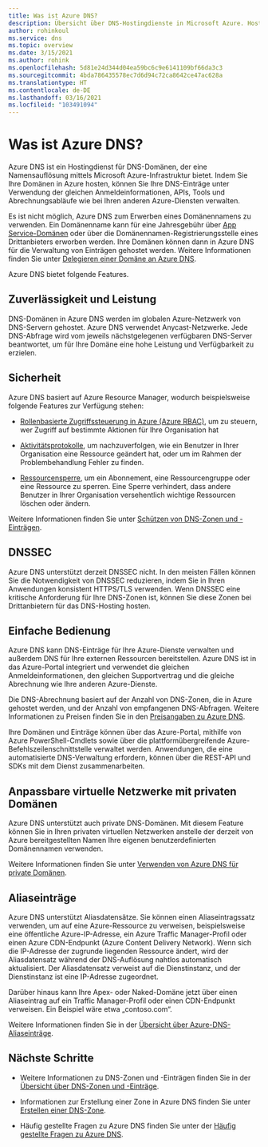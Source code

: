 ```yaml
---
title: Was ist Azure DNS?
description: Übersicht über DNS-Hostingdienste in Microsoft Azure. Hosten Ihrer Domäne in Microsoft Azure.
author: rohinkoul
ms.service: dns
ms.topic: overview
ms.date: 3/15/2021
ms.author: rohink
ms.openlocfilehash: 5d81e24d344d04ea59bc6c9e6141109bf66da3c3
ms.sourcegitcommit: 4bda786435578ec7d6d94c72ca8642ce47ac628a
ms.translationtype: HT
ms.contentlocale: de-DE
ms.lasthandoff: 03/16/2021
ms.locfileid: "103491094"
---
```

# <a name="what-is-azure-dns"></a>Was ist Azure DNS?

Azure DNS ist ein Hostingdienst für DNS-Domänen, der eine Namensauflösung mittels Microsoft Azure-Infrastruktur bietet. Indem Sie Ihre Domänen in Azure hosten, können Sie Ihre DNS-Einträge unter Verwendung der gleichen Anmeldeinformationen, APIs, Tools und Abrechnungsabläufe wie bei Ihren anderen Azure-Diensten verwalten.

Es ist nicht möglich, Azure DNS zum Erwerben eines Domänennamens zu verwenden. Ein Domänenname kann für eine Jahresgebühr über [App Service-Domänen](../app-service/manage-custom-dns-buy-domain.md#buy-an-app-service-domain) oder über die Domänennamen-Registrierungsstelle eines Drittanbieters erworben werden. Ihre Domänen können dann in Azure DNS für die Verwaltung von Einträgen gehostet werden. Weitere Informationen finden Sie unter [Delegieren einer Domäne an Azure DNS](dns-domain-delegation.md).

Azure DNS bietet folgende Features.

## <a name="reliability-and-performance"></a>Zuverlässigkeit und Leistung

DNS-Domänen in Azure DNS werden im globalen Azure-Netzwerk von DNS-Servern gehostet. Azure DNS verwendet Anycast-Netzwerke. Jede DNS-Abfrage wird vom jeweils nächstgelegenen verfügbaren DNS-Server beantwortet, um für Ihre Domäne eine hohe Leistung und Verfügbarkeit zu erzielen.

## <a name="security"></a>Sicherheit

 Azure DNS basiert auf Azure Resource Manager, wodurch beispielsweise folgende Features zur Verfügung stehen:

* [Rollenbasierte Zugriffssteuerung in Azure (Azure RBAC)](../azure-resource-manager/management/overview.md), um zu steuern, wer Zugriff auf bestimmte Aktionen für Ihre Organisation hat

* [Aktivitätsprotokolle](../azure-resource-manager/management/overview.md), um nachzuverfolgen, wie ein Benutzer in Ihrer Organisation eine Ressource geändert hat, oder um im Rahmen der Problembehandlung Fehler zu finden.

* [Ressourcensperre](../azure-resource-manager/management/lock-resources.md), um ein Abonnement, eine Ressourcengruppe oder eine Ressource zu sperren. Eine Sperre verhindert, dass andere Benutzer in Ihrer Organisation versehentlich wichtige Ressourcen löschen oder ändern.

Weitere Informationen finden Sie unter [Schützen von DNS-Zonen und -Einträgen](dns-protect-zones-recordsets.md). 

## <a name="dnssec"></a>DNSSEC

Azure DNS unterstützt derzeit DNSSEC nicht. In den meisten Fällen können Sie die Notwendigkeit von DNSSEC reduzieren, indem Sie in Ihren Anwendungen konsistent HTTPS/TLS verwenden. Wenn DNSSEC eine kritische Anforderung für Ihre DNS-Zonen ist, können Sie diese Zonen bei Drittanbietern für das DNS-Hosting hosten.

## <a name="ease-of-use"></a>Einfache Bedienung

 Azure DNS kann DNS-Einträge für Ihre Azure-Dienste verwalten und außerdem DNS für Ihre externen Ressourcen bereitstellen. Azure DNS ist in das Azure-Portal integriert und verwendet die gleichen Anmeldeinformationen, den gleichen Supportvertrag und die gleiche Abrechnung wie Ihre anderen Azure-Dienste. 

Die DNS-Abrechnung basiert auf der Anzahl von DNS-Zonen, die in Azure gehostet werden, und der Anzahl von empfangenen DNS-Abfragen. Weitere Informationen zu Preisen finden Sie in den [Preisangaben zu Azure DNS](https://azure.microsoft.com/pricing/details/dns/).

Ihre Domänen und Einträge können über das Azure-Portal, mithilfe von Azure PowerShell-Cmdlets sowie über die plattformübergreifende Azure-Befehlszeilenschnittstelle verwaltet werden. Anwendungen, die eine automatisierte DNS-Verwaltung erfordern, können über die REST-API und SDKs mit dem Dienst zusammenarbeiten.

## <a name="customizable-virtual-networks-with-private-domains"></a>Anpassbare virtuelle Netzwerke mit privaten Domänen

Azure DNS unterstützt auch private DNS-Domänen. Mit diesem Feature können Sie in Ihren privaten virtuellen Netzwerken anstelle der derzeit von Azure bereitgestellten Namen Ihre eigenen benutzerdefinierten Domänennamen verwenden.

Weitere Informationen finden Sie unter [Verwenden von Azure DNS für private Domänen](private-dns-overview.md).

## <a name="alias-records"></a>Aliaseinträge

Azure DNS unterstützt Aliasdatensätze. Sie können einen Aliaseintragssatz verwenden, um auf eine Azure-Ressource zu verweisen, beispielsweise eine öffentliche Azure-IP-Adresse, ein Azure Traffic Manager-Profil oder einen Azure CDN-Endpunkt (Azure Content Delivery Network). Wenn sich die IP-Adresse der zugrunde liegenden Ressource ändert, wird der Aliasdatensatz während der DNS-Auflösung nahtlos automatisch aktualisiert. Der Aliasdatensatz verweist auf die Dienstinstanz, und der Dienstinstanz ist eine IP-Adresse zugeordnet.

Darüber hinaus kann Ihre Apex- oder Naked-Domäne jetzt über einen Aliaseintrag auf ein Traffic Manager-Profil oder einen CDN-Endpunkt verweisen. Ein Beispiel wäre etwa „contoso.com“.

Weitere Informationen finden Sie in der [Übersicht über Azure-DNS-Aliaseinträge](dns-alias.md).

## <a name="next-steps"></a>Nächste Schritte

* Weitere Informationen zu DNS-Zonen und -Einträgen finden Sie in der [Übersicht über DNS-Zonen und -Einträge](dns-zones-records.md).

* Informationen zur Erstellung einer Zone in Azure DNS finden Sie unter [Erstellen einer DNS-Zone](./dns-getstarted-portal.md).

* Häufig gestellte Fragen zu Azure DNS finden Sie unter der [Häufig gestellte Fragen zu Azure DNS](dns-faq.md).
